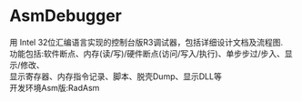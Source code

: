 # AsmDebugger
用 Intel 32位汇编语言实现的控制台版R3调试器，包括详细设计文档及流程图.  
功能包括:软件断点、内存(读/写)/硬件断点(访问/写入/执行)、单步步过/步入、显示/修改、  
显示寄存器、内存指令记录、脚本、脱壳Dump、显示DLL等  
开发环境Asm版:RadAsm
